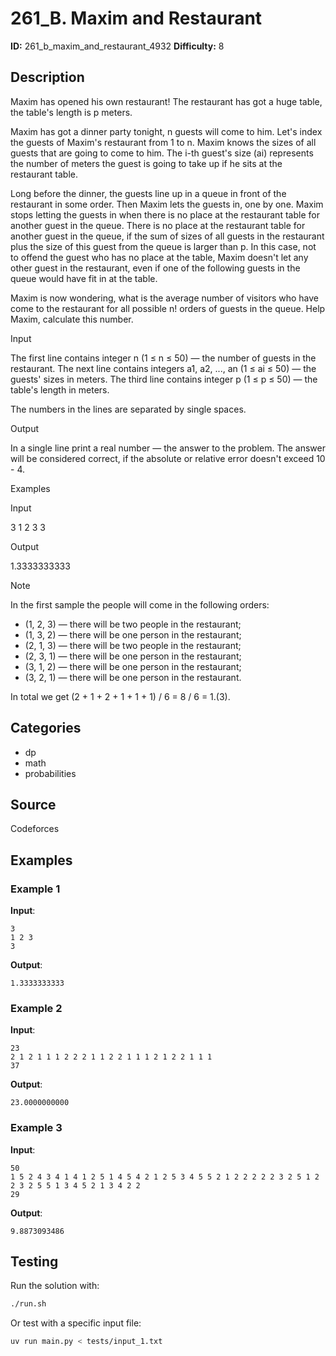 # 261_B. Maxim and Restaurant

**ID:** 261_b_maxim_and_restaurant_4932
**Difficulty:** 8

## Description

Maxim has opened his own restaurant! The restaurant has got a huge table, the table's length is p meters.

Maxim has got a dinner party tonight, n guests will come to him. Let's index the guests of Maxim's restaurant from 1 to n. Maxim knows the sizes of all guests that are going to come to him. The i-th guest's size (ai) represents the number of meters the guest is going to take up if he sits at the restaurant table.

Long before the dinner, the guests line up in a queue in front of the restaurant in some order. Then Maxim lets the guests in, one by one. Maxim stops letting the guests in when there is no place at the restaurant table for another guest in the queue. There is no place at the restaurant table for another guest in the queue, if the sum of sizes of all guests in the restaurant plus the size of this guest from the queue is larger than p. In this case, not to offend the guest who has no place at the table, Maxim doesn't let any other guest in the restaurant, even if one of the following guests in the queue would have fit in at the table.

Maxim is now wondering, what is the average number of visitors who have come to the restaurant for all possible n! orders of guests in the queue. Help Maxim, calculate this number.

Input

The first line contains integer n (1 ≤ n ≤ 50) — the number of guests in the restaurant. The next line contains integers a1, a2, ..., an (1 ≤ ai ≤ 50) — the guests' sizes in meters. The third line contains integer p (1 ≤ p ≤ 50) — the table's length in meters.

The numbers in the lines are separated by single spaces.

Output

In a single line print a real number — the answer to the problem. The answer will be considered correct, if the absolute or relative error doesn't exceed 10 - 4.

Examples

Input

3
1 2 3
3


Output

1.3333333333

Note

In the first sample the people will come in the following orders:

  * (1, 2, 3) — there will be two people in the restaurant;
  * (1, 3, 2) — there will be one person in the restaurant;
  * (2, 1, 3) — there will be two people in the restaurant;
  * (2, 3, 1) — there will be one person in the restaurant;
  * (3, 1, 2) — there will be one person in the restaurant;
  * (3, 2, 1) — there will be one person in the restaurant.



In total we get (2 + 1 + 2 + 1 + 1 + 1) / 6 = 8 / 6 = 1.(3).

## Categories

- dp
- math
- probabilities

## Source

Codeforces

## Examples

### Example 1

**Input**:
```
3
1 2 3
3
```

**Output**:
```
1.3333333333
```

### Example 2

**Input**:
```
23
2 1 2 1 1 1 2 2 2 1 1 2 2 1 1 1 2 1 2 2 1 1 1
37
```

**Output**:
```
23.0000000000
```

### Example 3

**Input**:
```
50
1 5 2 4 3 4 1 4 1 2 5 1 4 5 4 2 1 2 5 3 4 5 5 2 1 2 2 2 2 2 3 2 5 1 2 2 3 2 5 5 1 3 4 5 2 1 3 4 2 2
29
```

**Output**:
```
9.8873093486
```


## Testing

Run the solution with:

```bash
./run.sh
```

Or test with a specific input file:

```bash
uv run main.py < tests/input_1.txt
```

